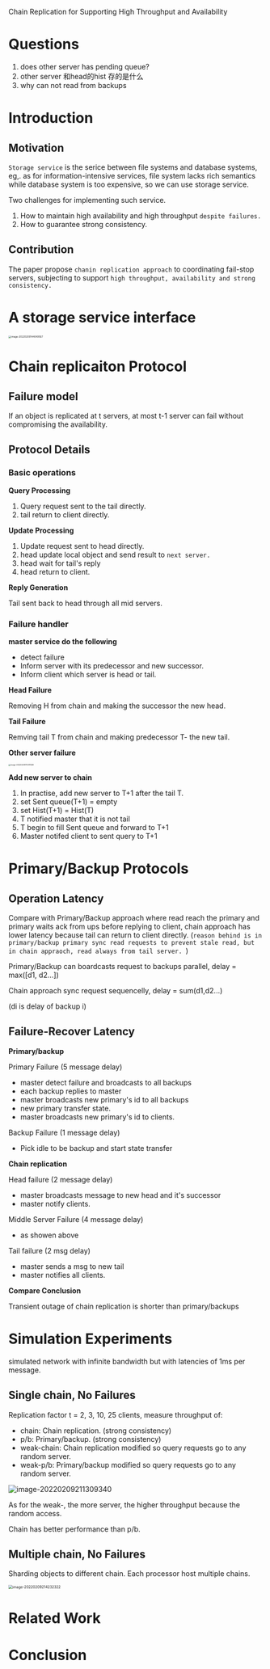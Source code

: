 Chain Replication for Supporting High Throughput and Availability



# Questions



1. does other server has pending queue?
2. other server 和head的hist 存的是什么
3. why can not read from backups

# Introduction

## Motivation

`Storage service` is the serice between file systems and database systems, eg,. as for information-intensive services, file system lacks rich semantics while database system is too expensive, so we can use storage service.

Two challenges for implementing such service.

1. How to maintain high availability and high throughput `despite failures.`
2. How to guarantee strong consistency.

## Contribution

The paper propose `chanin replication approach` to coordinating fail-stop servers, subjecting to support `high throughput, availability and strong consistency.`

# A storage service interface

<img src="./imgs/image-20220209144049567.png" alt="image-20220209144049567" style="zoom: 33%;" />

# Chain replicaiton Protocol

## Failure model

If an object is replicated at t servers, at most t-1 server can fail without compromising the availability. 

## Protocol Details

### Basic operations

**Query Processing**

1. Query request sent to the tail directly.
2. tail return to client directly. 

**Update Processing**

1. Update request sent to head directly.
2. head update local object and send result to `next server.`
3. head wait for tail's reply
4. head return to client.

**Reply Generation**

Tail sent back to head through all mid servers.

### Failure handler

**master service do the following**

- detect failure
- Inform server with its predecessor and new successor.
- Inform client which server is head or tail.

**Head Failure**

Removing H from chain and making the successor the new head.

**Tail Failure**

Remving tail T from chain and making predecessor T- the new tail.

**Other server failure**

<img src="./imgs/image-20220209170311558.png" alt="image-20220209170311558" style="zoom: 25%;" />

**Add new server to chain**

1. In practise, add new server to T+1 after the tail T. 
2. set Sent queue(T+1) = empty 
3. set Hist(T+1) = Hist(T) 
4. T notified master that it is not tail
5. T begin to fill Sent queue and forward to T+1
6. Master notifed client to sent query to T+1

# Primary/Backup Protocols

## Operation Latency

Compare with Primary/Backup approach where read reach the primary and primary waits ack from ups before replying to client, chain approach has lower latency because tail can return to client directly. (`reason behind is in primary/backup primary sync read requests to prevent stale read, but in chain appraoch, read always from tail server. `)

Primary/Backup can boardcasts request to backups parallel, delay = max([d1, d2...]) 

Chain approach sync request sequencelly, delay = sum(d1,d2...) 

(di is delay of backup i)

## Failure-Recover Latency

**Primary/backup**

Primary Failure (5 message delay)

- master detect failure and broadcasts to all backups
- each backup replies to master
- master broadcasts new primary's id to all backups
- new primary transfer state.
- master broadcasts new primary's id to clients.

Backup Failure (1 message delay)

- Pick idle to be backup and start state transfer

**Chain replication**

Head failure (2 message delay)

- master broadcasts message to new head and it's successor
- master notify clients.

Middle Server Failure (4 message delay)

- as showen above

Tail failure (2 msg delay)

- master sends a msg to new tail 
- master notifies all clients.

**Compare Conclusion**

Transient outage of chain replication is shorter than primary/backups

# Simulation Experiments

simulated network with infinite bandwidth but with latencies of 1ms per message.

## Single chain, No Failures

Replication factor t = 2, 3, 10, 25 clients, measure throughput of:

- chain: Chain replication. (strong consistency)
- p/b: Primary/backup. (strong consistency)
- weak-chain: Chain replication modified so query requests go to any random server.
- weak-p/b: Primary/backup modified so query requests go to any random server.

![image-20220209211309340](./imgs/image-20220209211309340.png)

As for the weak-, the more server, the higher throughput because the random access.

Chain has better performance than p/b.

## Multiple chain, No Failures

Sharding objects to different chain. Each processor host multiple chains.

<img src="./imgs/image-20220209214232322.png" alt="image-20220209214232322" style="zoom:50%;" />









# Related Work

# Conclusion

# 